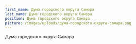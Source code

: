 ```yaml
---
first_name: Дума городского округа Самара
last_name: Дума городского округа Самара
position: Дума городского округа Самара
picture: /images/uploads/дума-городского-округа-самара.png
---
```

Дума городского округа Самара